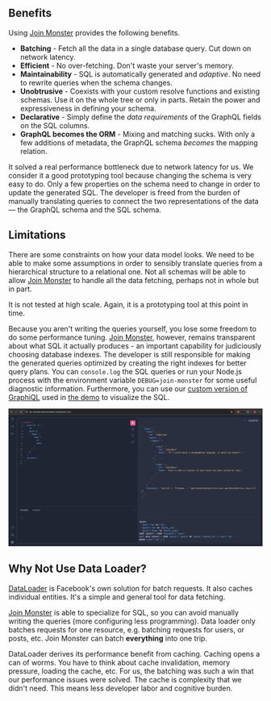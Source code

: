 ## Benefits

Using [Join Monster](https://github.com/join-monster/join-monster) provides the following benefits.


- **Batching** - Fetch all the data in a single database query. Cut down on network latency.
- **Efficient** - No over-fetching. Don't waste your server's memory.
- **Maintainability** - SQL is automatically generated and *adaptive*. No need to rewrite queries when the schema changes.
- **Unobtrusive** - Coexists with your custom resolve functions and existing schemas. Use it on the whole tree or only in parts. Retain the power and expressiveness in defining your schema.
- **Declarative** - Simply define the *data requirements* of the GraphQL fields on the SQL columns.
- **GraphQL becomes the ORM** - Mixing and matching sucks. With only a few additions of metadata, the GraphQL schema *becomes* the mapping relation.

It solved a real performance bottleneck due to network latency for us. We consider it a good prototyping tool because changing the schema is very easy to do. Only a few properties on the schema need to change in order to update the generated SQL. The developer is freed from the burden of manually translating queries to connect the two representations of the data — the GraphQL schema and the SQL schema.

## Limitations

There are some constraints on how your data model looks. We need to be able to make some assumptions in order to sensibly translate queries from a hierarchical structure to a relational one. Not all schemas will be able to allow [Join Monster](https://github.com/join-monster/join-monster) to handle all the data fetching, perhaps not in whole but in part.

It is not tested at high scale. Again, it is a prototyping tool at this point in time.  

Because you aren't writing the queries yourself, you lose some freedom to do some performance tuning. [Join Monster](https://github.com/join-monster/join-monster), however, remains transparent about what SQL it actually produces - an important capability for judiciously choosing database indexes. The developer is still responsible for making the generated queries optimized by creating the right indexes for better query plans. You can `console.log` the SQL queries or run your Node.js process with the environment variable `DEBUG=join-monster` for some useful diagnostic information. Furthermore, you can use our [custom version of GraphiQL](https://github.com/join-monster/join-monster/tree/master/test-api/static/index.html) used in [the demo](https://join-monster-demo.onrender.com/graphql?query=%7B%20users%20%7B%20%0A%20%20id%2C%20fullName%2C%20email%0A%20%20posts%20%7B%20id%2C%20body%20%7D%0A%7D%7D) to visualize the SQL.

![graphsiql](img/graphsiql.png)


## Why Not Use Data Loader?

[DataLoader](https://github.com/facebook/dataloader) is Facebook's own solution for batch requests. It also caches individual entities. It's a simple and general tool for data fetching.

[Join Monster](https://github.com/join-monster/join-monster) is able to specialize for SQL, so you can avoid manually writing the queries (more configuring less programming). Data loader only batches requests for one resource, e.g. batching requests for users, or posts, etc. Join Monster can batch **everything** into one trip.

DataLoader derives its performance benefit from caching. Caching opens a can of worms. You have to think about cache invalidation, memory pressure, loading the cache, etc. For us, the batching was such a win that our performance issues were solved. The cache is complexity that we didn't need. This means less developer labor and cognitive burden.

